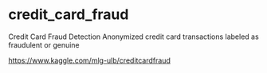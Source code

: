 # credit_card_fraud

Credit Card Fraud Detection
Anonymized credit card transactions labeled as fraudulent or genuine

https://www.kaggle.com/mlg-ulb/creditcardfraud
